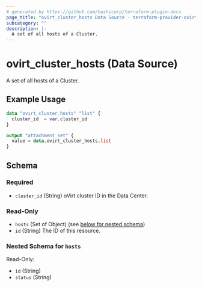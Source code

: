 ```yaml
---
# generated by https://github.com/hashicorp/terraform-plugin-docs
page_title: "ovirt_cluster_hosts Data Source - terraform-provider-ovirt"
subcategory: ""
description: |-
  A set of all hosts of a Cluster.
---
```


# ovirt_cluster_hosts (Data Source)

A set of all hosts of a Cluster.

## Example Usage

```terraform
data "ovirt_cluster_hosts" "list" {
  cluster_id  = var.cluster_id
}

output "attachment_set" {
  value = data.ovirt_cluster_hosts.list
}
```

<!-- schema generated by tfplugindocs -->
## Schema

### Required

- `cluster_id` (String) oVirt cluster ID in the Data Center.

### Read-Only

- `hosts` (Set of Object) (see [below for nested schema](#nestedatt--hosts))
- `id` (String) The ID of this resource.

<a id="nestedatt--hosts"></a>
### Nested Schema for `hosts`

Read-Only:

- `id` (String)
- `status` (String)


